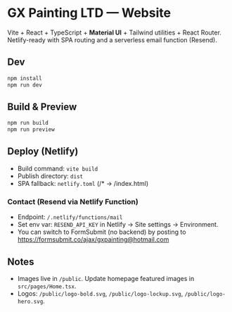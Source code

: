 
# GX Painting LTD — Website

Vite + React + TypeScript + **Material UI** + Tailwind utilities + React Router.  
Netlify-ready with SPA routing and a serverless email function (Resend).

## Dev
```bash
npm install
npm run dev
```

## Build & Preview
```bash
npm run build
npm run preview
```

## Deploy (Netlify)
- Build command: `vite build`
- Publish directory: `dist`
- SPA fallback: `netlify.toml` (/* -> /index.html)

### Contact (Resend via Netlify Function)
- Endpoint: `/.netlify/functions/mail`
- Set env var: `RESEND_API_KEY` in Netlify → Site settings → Environment.
- You can switch to FormSubmit (no backend) by posting to https://formsubmit.co/ajax/gxpainting@hotmail.com

## Notes
- Images live in `/public`. Update homepage featured images in `src/pages/Home.tsx`.
- Logos: `/public/logo-bold.svg`, `/public/logo-lockup.svg`, `/public/logo-hero.svg`.
